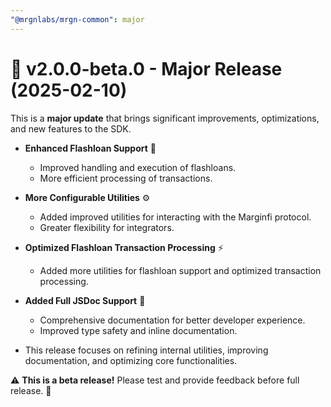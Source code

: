 ```yaml
---
"@mrgnlabs/mrgn-common": major
---
```


# 🚀 v2.0.0-beta.0 - Major Release (2025-02-10)

This is a **major update** that brings significant improvements, optimizations, and new features to the SDK.

- **Enhanced Flashloan Support** 🏦

  - Improved handling and execution of flashloans.
  - More efficient processing of transactions.

- **More Configurable Utilities** ⚙️

  - Added improved utilities for interacting with the Marginfi protocol.
  - Greater flexibility for integrators.

- **Optimized Flashloan Transaction Processing** ⚡

  - Added more utilities for flashloan support and optimized transaction processing.

- **Added Full JSDoc Support** 📖

  - Comprehensive documentation for better developer experience.
  - Improved type safety and inline documentation.

- This release focuses on refining internal utilities, improving documentation, and optimizing core functionalities.

⚠️ **This is a beta release!** Please test and provide feedback before full release. 🚀
